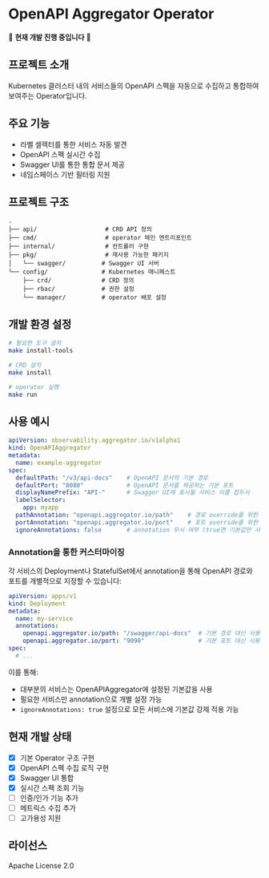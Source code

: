 # OpenAPI Aggregator Operator

🚧 **현재 개발 진행 중입니다** 🚧

## 프로젝트 소개
Kubernetes 클러스터 내의 서비스들의 OpenAPI 스펙을 자동으로 수집하고 통합하여 보여주는 Operator입니다.

## 주요 기능
- 라벨 셀렉터를 통한 서비스 자동 발견
- OpenAPI 스펙 실시간 수집
- Swagger UI를 통한 통합 문서 제공
- 네임스페이스 기반 필터링 지원

## 프로젝트 구조
```
.
├── api/                   # CRD API 정의
├── cmd/                   # operator 메인 엔트리포인트
├── internal/              # 컨트롤러 구현
├── pkg/                   # 재사용 가능한 패키지
│   └── swagger/          # Swagger UI 서버
└── config/               # Kubernetes 매니페스트
    ├── crd/              # CRD 정의
    ├── rbac/             # 권한 설정
    └── manager/          # operator 배포 설정
```

## 개발 환경 설정
```bash
# 필요한 도구 설치
make install-tools

# CRD 설치
make install

# operator 실행
make run
```

## 사용 예시
```yaml
apiVersion: observability.aggregator.io/v1alpha1
kind: OpenAPIAggregator
metadata:
  name: example-aggregator
spec:
  defaultPath: "/v3/api-docs"    # OpenAPI 문서의 기본 경로
  defaultPort: "8080"            # OpenAPI 문서를 제공하는 기본 포트
  displayNamePrefix: "API-"      # Swagger UI에 표시될 서비스 이름 접두사
  labelSelector:
    app: myapp
  pathAnnotation: "openapi.aggregator.io/path"    # 경로 override를 위한 annotation 키
  portAnnotation: "openapi.aggregator.io/port"    # 포트 override를 위한 annotation 키
  ignoreAnnotations: false       # annotation 무시 여부 (true면 기본값만 사용)
```

### Annotation을 통한 커스터마이징
각 서비스의 Deployment나 StatefulSet에서 annotation을 통해 OpenAPI 경로와 포트를 개별적으로 지정할 수 있습니다:

```yaml
apiVersion: apps/v1
kind: Deployment
metadata:
  name: my-service
  annotations:
    openapi.aggregator.io/path: "/swagger/api-docs"  # 기본 경로 대신 사용할 경로
    openapi.aggregator.io/port: "9090"               # 기본 포트 대신 사용할 포트
spec:
  # ...
```

이를 통해:
- 대부분의 서비스는 OpenAPIAggregator에 설정된 기본값을 사용
- 필요한 서비스만 annotation으로 개별 설정 가능
- `ignoreAnnotations: true` 설정으로 모든 서비스에 기본값 강제 적용 가능

## 현재 개발 상태
- [x] 기본 Operator 구조 구현
- [x] OpenAPI 스펙 수집 로직 구현
- [x] Swagger UI 통합
- [x] 실시간 스펙 조회 기능
- [ ] 인증/인가 기능 추가
- [ ] 메트릭스 수집 추가
- [ ] 고가용성 지원

## 라이선스
Apache License 2.0